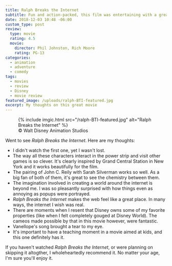 ```yaml
---
title: Ralph Breaks the Internet
subtitle: Fun and action-packed, this film was entertaining with a great moral
date: 2018-12-03 10:48 -06:00
custom_type: post
review:
  type: movie
  rating: 4.5
  movie:
    director: Phil Johnston, Rich Moore
    rating: PG-13
categories:
  - animation
  - adventure
  - comedy
tags:
  - movies
  - review
  - Disney
  - movie review
featured_image: /uploads/ralph-BTI-featured.jpg
excerpt: My thoughts on this great movie
---
```


<figure class="extendout">
  {% include imgic.html src="/ralph-BTI-featured.jpg" alt="Ralph Breaks the Internet" %}
  <figcaption>© Walt Disney Animation Studios</figcaption>
</figure>

Went to see _Ralph Breaks the Internet_. Here are my thoughts:

- I didn't watch the first one, yet I wasn't lost.
- The way all these characters interact in the power strip and visit other games is so clever. It's clearly inspired by Grand Central Station in New York and it works beautifully for the film.
- The pairing of John C. Reily with Sarah Silverman works so well. As a big fan of both of them, it's great to see the chemistry between them.
- The imagination involved in creating a world around the internet is beyond me. I was so pleasantly surprised with how things even as annoying as popups were portrayed.
- _Ralph Breaks the Internet_ makes the web feel like a great place. In many ways, the internet I wish was real.
- There are moments when I resent that Disney owns some of my favorite properties (like when I felt completely gouged at Disney World). The cameos made possible by that in this movie however, were fantastic.
- Vanellope's song brought a tear to my eye.
- It's important to have a teaching moment in a movie aimed at kids, and this one definitely has it.

If you haven't watched _Ralph Breaks the Internet_, or were planning on skipping it altogther, I wholeheartedly recommend it. No matter your age, I'm sure you'll enjoy it.
